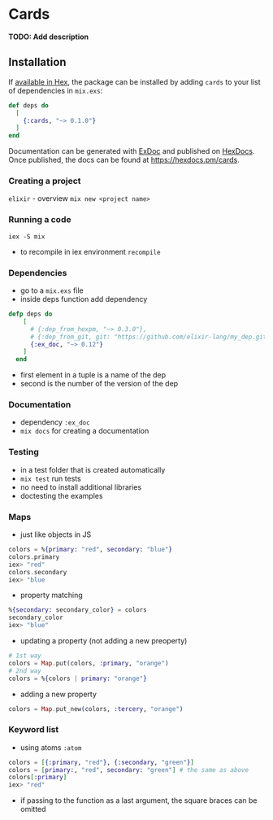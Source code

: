 # Cards

**TODO: Add description**

## Installation

If [available in Hex](https://hex.pm/docs/publish), the package can be installed
by adding `cards` to your list of dependencies in `mix.exs`:

```elixir
def deps do
  [
    {:cards, "~> 0.1.0"}
  ]
end
```

Documentation can be generated with [ExDoc](https://github.com/elixir-lang/ex_doc)
and published on [HexDocs](https://hexdocs.pm). Once published, the docs can
be found at <https://hexdocs.pm/cards>.

### Creating a project
`elixir` - overview
`mix new <project name>`

### Running a code
`iex -S mix`
- to recompile in iex environment
`recompile`

### Dependencies
- go to a `mix.exs` file
- inside deps function add dependency

```elixir
defp deps do
    [
      # {:dep_from_hexpm, "~> 0.3.0"},
      # {:dep_from_git, git: "https://github.com/elixir-lang/my_dep.git", tag: "0.1.0"}
      {:ex_doc, "~> 0.12"}
    ]
  end
```
- first element in a tuple is a name of the dep
- second is the number of the version of the dep

### Documentation
- dependency `:ex_doc` 
- `mix docs` for creating a documentation

### Testing
- in a test folder that is created automatically
- `mix test` run tests
- no need to install additional libraries
- doctesting the examples

### Maps
- just like objects in JS

```elixir
colors = %{primary: "red", secondary: "blue"}
colors.primary
iex> "red"
colors.secondary
iex> "blue
```

- property matching
```elixir
%{secondary: secondary_color} = colors
secondary_color
iex> "blue"
```

- updating a property (not adding a new preoperty)
```elixir
# 1st way
colors = Map.put(colors, :primary, "orange")
# 2nd way
colors = %{colors | primary: "orange"}
```

- adding a new property
```elixir
colors = Map.put_new(colors, :tercery, "orange")
```

### Keyword list
- using atoms `:atom`
```elixir
colors = [{:primary, "red"}, {:secondary, "green"}]
colors = [primary:, "red", secondary: "green"] # the same as above
colors[:primary]
iex> "red"
```
- if passing to the function as a last argument, the square braces can be omitted

